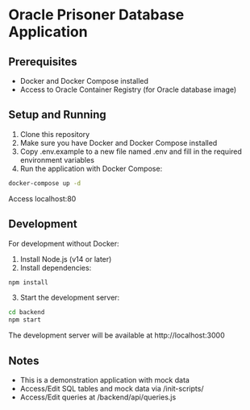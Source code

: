 # Oracle Prisoner Database Application

## Prerequisites
- Docker and Docker Compose installed
- Access to Oracle Container Registry (for Oracle database image)

## Setup and Running

1. Clone this repository
2. Make sure you have Docker and Docker Compose installed
3. Copy .env.example to a new file named .env and fill in the required environment variables
4. Run the application with Docker Compose:

```bash
docker-compose up -d
```
Access localhost:80

## Development

For development without Docker:

1. Install Node.js (v14 or later)
2. Install dependencies:

```bash
npm install
```

3. Start the development server:

```bash
cd backend
npm start
```

The development server will be available at http://localhost:3000

## Notes
- This is a demonstration application with mock data
- Access/Edit SQL tables and mock data via /init-scripts/
- Access/Edit queries at /backend/api/queries.js

